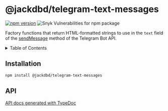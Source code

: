 # @jackdbd/telegram-text-messages

[![npm version](https://badge.fury.io/js/@jackdbd%2Ftelegram-text-messages.svg)](https://badge.fury.io/js/@jackdbd%2Ftelegram-text-messages)
![Snyk Vulnerabilities for npm package](https://img.shields.io/snyk/vulnerabilities/npm/@jackdbd%2Ftelegram-text-messages)

Factory functions that return HTML-formatted strings to use in the `text` field of the [sendMessage](https://core.telegram.org/bots/api#sendmessage) method of the Telegram Bot API.

<!-- START doctoc generated TOC please keep comment here to allow auto update -->
<!-- DON'T EDIT THIS SECTION, INSTEAD RE-RUN doctoc TO UPDATE -->
<details><summary>Table of Contents</summary>

- [Installation](#installation)
- [API](#api)

<!-- END doctoc generated TOC please keep comment here to allow auto update -->
</details>

## Installation

```sh
npm install @jackdbd/telegram-text-messages
```

## API

[API docs generated with TypeDoc](https://jackdbd.github.io/calderone/telegram-text-messages/)
